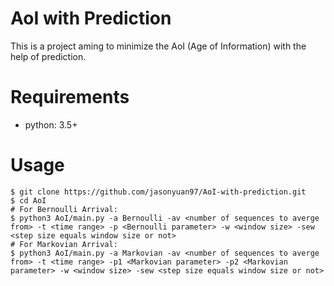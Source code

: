 # AoI with Prediction

This is a project aming to minimize the AoI (Age of Information) with the help of prediction. 

# Requirements

- python: 3.5+

# Usage

```
$ git clone https://github.com/jasonyuan97/AoI-with-prediction.git
$ cd AoI
# For Bernoulli Arrival:
$ python3 AoI/main.py -a Bernoulli -av <number of sequences to averge from> -t <time range> -p <Bernoulli parameter> -w <window size> -sew <step size equals window size or not>
# For Markovian Arrival:
$ python3 AoI/main.py -a Markovian -av <number of sequences to averge from> -t <time range> -p1 <Markovian parameter> -p2 <Markovian parameter> -w <window size> -sew <step size equals window size or not>
```
